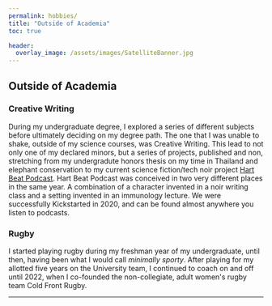 ```yaml
---
permalink: hobbies/
title: "Outside of Academia"
toc: true

header:
  overlay_image: /assets/images/SatelliteBanner.jpg
---
```


## Outside of Academia
### Creative Writing
During my undergraduate degree, I explored a series of different subjects before ultimately deciding on my degree path. The one that I was unable to shake, outside of my science courses, was Creative Writing. This lead to not only one of my declared minors, but a series of projects, published and non, stretching from my undergradute honors thesis on my time in Thailand and elephant conservation to my current science fiction/tech noir project [Hart Beat Podcast](hartbeatpodcast.com). Hart Beat Podcast was conceived in two very different places in the same year. A combination of a character invented in a noir writing class and a setting invented in an immunology lecture. We were successfully Kickstarted in 2020, and can be found almost anywhere you listen to podcasts. 


### Rugby
I started playing rugby during my freshman year of my undergraduate, until then, having been what I would call _minimally sporty_. After playing for my allotted five years on the University team, I continued to coach on and off until 2022, when I co-founded the non-collegiate, adult women's rugby team Cold Front Rugby.

---
